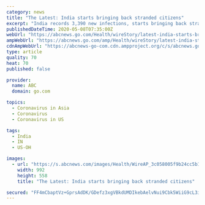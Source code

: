 ```yaml
---
category: news
title: "The Latest: India starts bringing back stranded citizens"
excerpt: "India records 3,390 new infections, starts bringing back stranded citizens. — China, South Korea see new virus cases as world lockdowns ease. — Japan, U.S. agree to cooperate closely in COVID-19 fight."
publishedDateTime: 2020-05-08T07:35:00Z
webUrl: "https://abcnews.go.com/Health/wireStory/latest-india-starts-bringing-back-stranded-citizens-70572806"
ampWebUrl: "https://abcnews.go.com/amp/Health/wireStory/latest-india-starts-bringing-back-stranded-citizens-70572806"
cdnAmpWebUrl: "https://abcnews-go-com.cdn.ampproject.org/c/s/abcnews.go.com/amp/Health/wireStory/latest-india-starts-bringing-back-stranded-citizens-70572806"
type: article
quality: 70
heat: 70
published: false

provider:
  name: ABC
  domain: go.com

topics:
  - Coronavirus in Asia
  - Coronavirus
  - Coronavirus in US

tags:
  - India
  - IN
  - US-OH

images:
  - url: "https://s.abcnews.com/images/Health/WireAP_3c058005f9b24cc5b1b4a6e06bf38f1a_16x9_992.jpg"
    width: 992
    height: 558
    title: "The Latest: India starts bringing back stranded citizens"

secured: "FF4mCbaptVz+GprsAdDK/GDefz3xgVBkdUMDIkebAelvNui9Cbk5WiiG9cL3iR3/k/0X1LVBi7i8DuJx0EpGm+m8ijyAZB/QMPZ1tv5mDgDX50raHt+LqtJKiiD/RRD/VOnAhmw0qc84qSW6AoEn29MmdM+RWlEm5XzjjFyhU+pQhhrKzMaJAcfCF9yG2uH8HOYE4HQHXVc/7in2Pshf6oQBy9rX1ROMuGLxy56+Iej6C0aQsUHR5WbaT8gxEN074KN5+f7NnbXkzyb4HQeJke1emyIKARN4314lWeFyO9bgJR+pCJeVwhqrDCPE7qKEc/kZpiVm05AY2FIrIWXEAXTH14axBauoNOuXfNkgMr4WqwlNY4RsZqDpXkCuKMyYMvfIb5zU1ii56fxf92FQymRJuibeFtP5/II+32Qp15qs4j5XbHbG44f6RpJe9XtiFOnY7RqpTBxnuADIi4K/BruSgx7JiP1gnHaIrlpqFAI=;YC+9TyAnwjfjHKvOY38anQ=="
---
```


